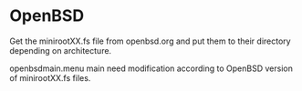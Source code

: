 OpenBSD
========

Get the minirootXX.fs file from openbsd.org and put them to their directory depending on architecture.

openbsdmain.menu main need modification according to OpenBSD version of minirootXX.fs files.